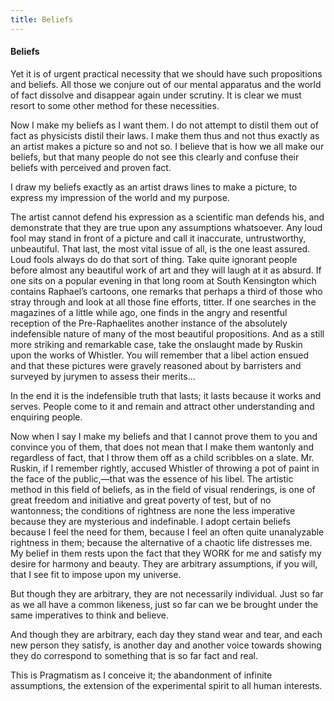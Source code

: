 ```yaml
---
title: Beliefs
---
```

#### Beliefs

Yet it is of urgent practical necessity that we should have such
propositions and beliefs. All those we conjure out of our mental
apparatus and the world of fact dissolve and disappear again under
scrutiny. It is clear we must resort to some other method for these
necessities.

Now I make my beliefs as I want them. I do not attempt to distil them
out of fact as physicists distil their laws. I make them thus and not
thus exactly as an artist makes a picture so and not so. I believe that
is how we all make our beliefs, but that many people do not see this
clearly and confuse their beliefs with perceived and proven fact.

I draw my beliefs exactly as an artist draws lines to make a picture, to
express my impression of the world and my purpose.

The artist cannot defend his expression as a scientific man defends his,
and demonstrate that they are true upon any assumptions whatsoever. Any
loud fool may stand in front of a picture and call it inaccurate,
untrustworthy, unbeautiful. That last, the most vital issue of all, is
the one least assured. Loud fools always do do that sort of thing. Take
quite ignorant people before almost any beautiful work of art and they
will laugh at it as absurd. If one sits on a popular evening in that
long room at South Kensington which contains Raphael’s cartoons, one
remarks that perhaps a third of those who stray through and look at all
those fine efforts, titter. If one searches in the magazines of a little
while ago, one finds in the angry and resentful reception of the
Pre-Raphaelites another instance of the absolutely indefensible nature
of many of the most beautiful propositions. And as a still more striking
and remarkable case, take the onslaught made by Ruskin upon the works of
Whistler. You will remember that a libel action ensued and that these
pictures were gravely reasoned about by barristers and surveyed by
jurymen to assess their merits...

In the end it is the indefensible truth that lasts; it lasts because it
works and serves. People come to it and remain and attract other
understanding and enquiring people.

Now when I say I make my beliefs and that I cannot prove them to you and
convince you of them, that does not mean that I make them wantonly and
regardless of fact, that I throw them off as a child scribbles on a
slate. Mr. Ruskin, if I remember rightly, accused Whistler of throwing a
pot of paint in the face of the public,—that was the essence of his
libel. The artistic method in this field of beliefs, as in the field of
visual renderings, is one of great freedom and initiative and great
poverty of test, but of no wantonness; the conditions of rightness are
none the less imperative because they are mysterious and indefinable. I
adopt certain beliefs because I feel the need for them, because I feel
an often quite unanalyzable rightness in them; because the alternative
of a chaotic life distresses me. My belief in them rests upon the fact
that they WORK for me and satisfy my desire for harmony and beauty. They
are arbitrary assumptions, if you will, that I see fit to impose upon my
universe.

But though they are arbitrary, they are not necessarily individual. Just
so far as we all have a common likeness, just so far can we be brought
under the same imperatives to think and believe.

And though they are arbitrary, each day they stand wear and tear, and
each new person they satisfy, is another day and another voice towards
showing they do correspond to something that is so far fact and real.

This is Pragmatism as I conceive it; the abandonment of infinite
assumptions, the extension of the experimental spirit to all human
interests.
